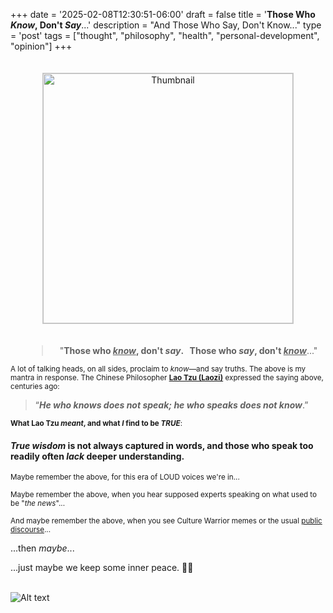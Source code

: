 +++
date = '2025-02-08T12:30:51-06:00'
draft = false
title = '**Those Who *Know*, Don&#39;t *Say***...'
description = "And Those Who Say, Don't Know..."
type = 'post'
tags = ["thought", "philosophy", "health", "personal-development", "opinion"]
+++
<style>
    /* Basic styling for the thumbnail */
    #thumbnail {
      cursor: pointer;
      border: 1px solid #ccc;
      margin: 20px;
    }

    /* The overlay (initially hidden) */
    #overlay {
      display: none;              /* Hidden by default */
      position: fixed;           /* Stays in place */
      top: 0; left: 0;
      width: 100%; height: 100%;
      background-color: rgba(0,0,0,0.8); /* Dim overlay */
      justify-content: center;   /* Center the image horizontally */
      align-items: center;       /* Center the image vertically */
      z-index: 9999;
    }

    /* The full-size image in the overlay */
    #overlay img {
      max-width: 90%;
      max-height: 90%;
      cursor: pointer;
      box-shadow: 0 0 10px #000;
      border: 2px solid #fff;
    }
  </style>

<div align="center">
  <img 
    id="thumbnail"
    src="https://julianwest.me/Blog/posts/images/talking_heads.jpg" 
    alt="Thumbnail" 
    width="400"
    height="auto" 
  />
</div>

>
<div id="overlay">
    <img 
      id="fullSize" 
      src="https://julianwest.me/Blog/posts/images/talking_heads.jpg"" 
      alt="Full Size" 
      title="Click to close"
    />
  </div>

  <script>
    const thumbnail = document.getElementById('thumbnail');
    const overlay   = document.getElementById('overlay');
    const fullSize  = document.getElementById('fullSize');

    // When thumbnail is clicked, show overlay
    thumbnail.addEventListener('click', () => {
      overlay.style.display = 'flex';
    });

    // When full-size image (or overlay) is clicked, hide overlay
    overlay.addEventListener('click', () => {
      overlay.style.display = 'none';
    });
  </script>

<blockquote style="text-align:center; margin-left: 50px;">
 "<b>Those who <i><u>know</u></i>, don't <i>say</i>. &nbsp; Those who <i>say</i>, don't <i><u>know</u></i></b>..."
</blockquote>

<small> A lot of talking heads, on all sides, proclaim to <i>know</i>—and say truths. The above is my mantra in response.  The Chinese Philosopher <b><a href="https://en.wikipedia.org/wiki/Laozi">Lao Tzu (Laozi)</a></b> expressed the saying above, centuries ago:  </small> <br />

> “***He who knows does not speak; he who speaks does not know***.” 


<small> <b>What Lao Tzu <i>meant</i>, and what <i>I</i> find to be <i>TRUE</i></b>: </small> <br />

#### *True wisdom* is not always captured in words, and those who speak too readily often *lack* deeper understanding.

<small> Maybe remember the above, for this era of LOUD voices we're in... </small> <br />

<small> Maybe remember the above, when you hear supposed experts speaking on what used to be "*the news*"... </small> <br />  

<small> And maybe remember the above, when you see Culture Warrior memes or the usual [public discourse](https://en.wikipedia.org/wiki/Troll_(slang)#Corporate,_political,_and_special-interest_sponsored_trolls)...  </small> <br />

...then *maybe*...

...just maybe we keep some inner peace. 🙏🏻 <br /> <br />

![Alt text](https://julianwest.me/Blog/posts/images/inner-peace-noise.jpg)